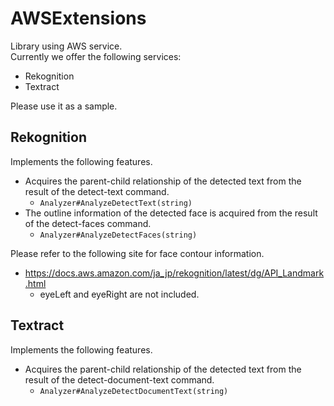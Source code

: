 # AWSExtensions
Library using AWS service.<br>
Currently we offer the following services:
* Rekognition
* Textract

Please use it as a sample.

## Rekognition
Implements the following features.
* Acquires the parent-child relationship of the detected text from the result of the detect-text command.
  * ```Analyzer#AnalyzeDetectText(string)```
* The outline information of the detected face is acquired from the result of the detect-faces command.
  * ```Analyzer#AnalyzeDetectFaces(string)```

Please refer to the following site for face contour information.
* https://docs.aws.amazon.com/ja_jp/rekognition/latest/dg/API_Landmark.html<br>
  * eyeLeft and eyeRight are not included.

## Textract
Implements the following features.
* Acquires the parent-child relationship of the detected text from the result of the detect-document-text command.
  * ```Analyzer#AnalyzeDetectDocumentText(string)```
